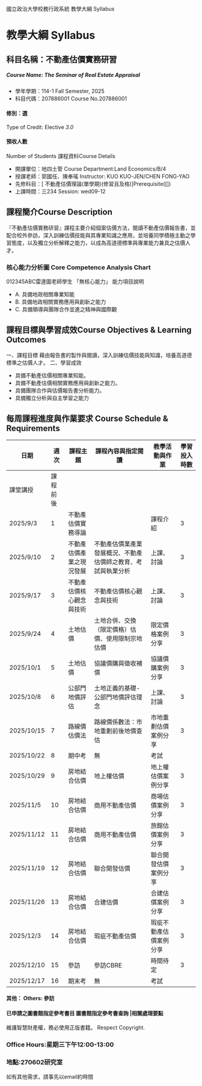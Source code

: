 國立政治大學校務行政系統 教學大綱 Syllabus
# 教學大綱 Syllabus
##  科目名稱：不動產估價實務研習
#####  Course Name: The Seminar of Real Estate Appraisal
  * 學年學期：114-1 Fall Semester, 2025 
  * 科目代碼：207886001 Course No.207886001
#### 修別：選
Type of Credit: Elective 
_3.0_
#### 預收人數
Number of Students
課程資料Course Details
  * 開課單位：地四土管 Course Department:Land Economics/B/4 
  * 授課老師：郭國任、陳奉瑤 Instructor: KUO KUO-JEN/CHEN FONG-YAO 
  * 先修科目：[ 不動產估價理論(單學期)(修習且及格)]Prerequisite([])
  * 上課時間：三234 Session: wed09-12
##  課程簡介Course Description
『不動產估價實務研習』課程主要介紹個案估價方法，閱讀不動產估價報告書，並配合校外參訪，深入訓練估價技能與其專業知識之應用，並培養同學積極主動之學習態度，以及獨立分析解釋之能力，以成為高道德標準與專業能力兼具之估價人才。
###  核心能力分析圖 Core Competence Analysis Chart
012345ABC雷達圖老師學生
「無核心能力」 
能力項目說明
  * A. 具備地政相關專業知能
  * B. 具備地政相關實務應用與創新之能力
  * C. 具備領導與團隊合作並進之精神與國際觀
##  課程目標與學習成效Course Objectives & Learning Outcomes 
一、課程目標
藉由報告書的製作與閱讀，深入訓練估價技能與知識，培養高道德標準之估價人才。
二、學習成效
  * 具備不動產估價相關專業知能。
  * 具備不動產估價相關實務應用與創新之能力。
  * 具備團隊合作與估價報告書分析能力。
  * 具備獨立分析與自主學習之能力
##  每周課程進度與作業要求 Course Schedule & Requirements
日期 | 週次 | 課程主題 | 課程內容與指定閱讀 | 教學活動與作業 | 學習投入時數  
---|---|---|---|---|---  
課堂講授 | 課程前後  
2025/9/3 | 1 | 不動產估價實務導論 |  | 課程介紹 | 3 | 3  
2025/9/10 | 2 | 不動產估價產業之現況發展 | 不動產估價業產業發展概況、不動產估價師之教育、考試與執業分析 | 上課、討論 | 3 | 3  
2025/9/17 | 3 | 不動產估價核心觀念與技術 | 不動產估價核心觀念與技術 | 上課、討論 | 3 | 3  
2025/9/24 | 4 | 土地估價 | 土地合併、交換（限定價格）估價、使用限制宗地估價 | 限定價格案例分享 | 3 | 3  
2025/10/1 | 5 | 土地估價 | 協議價購與徵收補償 | 協議價購案例分享 | 3 | 3  
2025/10/8 | 6 | 公部門地價評估 | 土地正義的基礎-公部門地價評估理念 | 上課、討論 | 3 | 3  
2025/10/15 | 7 | 路線價估價法 | 路線價係數法：市地重劃前後地價查估 | 市地重劃估價案例分享 | 3 | 3  
2025/10/22 | 8 | 期中考 | 無 | 考試 |  |   
2025/10/29 | 9 | 房地結合估價 | 地上權估價 | 地上權估價案例分享 | 3 | 3  
2025/11/5 | 10 | 房地結合估價 | 商用不動產估價 | 商場估價案例分享 | 3 | 3  
2025/11/12 | 11 | 房地結合估價 | 商用不動產估價 | 旅館估價案例分享 | 3 | 3  
2025/11/19 | 12 | 房地結合估價 | 聯合開發估價 | 聯合開發估價案例分享 | 3 | 3  
2025/11/26 | 13 | 房地結合估價 | 合建估價 | 合建估價案例分享 | 3 | 3  
2025/12/3 | 14 | 房地結合估價 | 瑕疵不動產估價 | 瑕疵不動產估價案例分享 | 3 | 3  
2025/12/10 | 15 | 參訪 | 參訪CBRE | 時間待定 | 3 | 3  
2025/12/17 | 16 | 期末考 | 無 | 考試 |  |   
####  其他： Others: 參訪 
####  已申請之圖書館指定參考書目  圖書館指定參考書查詢 |相關處理要點
維護智慧財產權，務必使用正版書籍。 Respect Copyright.
### Office Hours:星期三下午12:00-13:00
### 地點:270602研究室
如有其他需求，請事先以email約時間